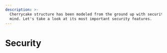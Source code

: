 ```yaml
---
description: >-
  Cherrycake structure has been modeled from the ground up with security in
  mind. Let's take a look at its most important security features.
---
```


# Security

